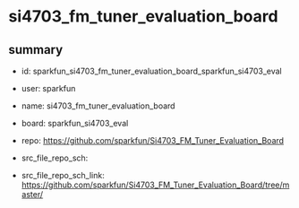 # si4703_fm_tuner_evaluation_board
 
## summary 
* id: sparkfun_si4703_fm_tuner_evaluation_board_sparkfun_si4703_eval
* user: sparkfun
* name: si4703_fm_tuner_evaluation_board
* board: sparkfun_si4703_eval
* repo: https://github.com/sparkfun/Si4703_FM_Tuner_Evaluation_Board



* src_file_repo_sch: 
* src_file_repo_sch_link: https://github.com/sparkfun/Si4703_FM_Tuner_Evaluation_Board/tree/master/





